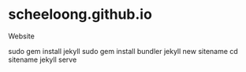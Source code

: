 # scheeloong.github.io
Website

sudo gem install jekyll
sudo gem install bundler
jekyll new sitename
cd sitename
jekyll serve
